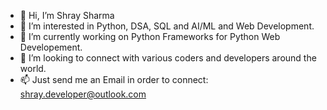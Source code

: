 - 👋 Hi, I’m Shray Sharma
- 👀 I’m interested in Python, DSA, SQL and AI/ML and Web Development.
- 🌱 I’m currently working on Python Frameworks for Python Web Developement.
- 💞️ I’m looking to connect with various coders and developers around the world.
- 📫 Just send me an Email in order to connect: shray.developer@outlook.com


<!---
Developer-Shray/Developer-Shray is a ✨ special ✨ repository because its `README.md` (this file) appears on your GitHub profile.
You can click the Preview link to take a look at your changes.
--->
